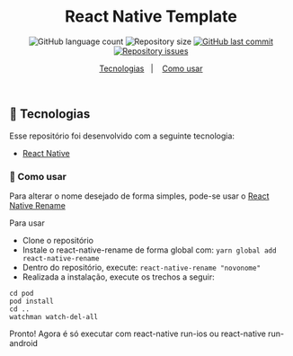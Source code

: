 
<h1 align="center">
   React Native Template
</h1>

<p align="center">
  <img alt="GitHub language count" src="https://img.shields.io/github/languages/count/danjosepad/react-native-template">

  <img alt="Repository size" src="https://img.shields.io/github/repo-size/danjosepad/react-native-template">
  
  <a href="https://github.com/danjosepad/react-native-template/commits/master">
    <img alt="GitHub last commit" src="https://img.shields.io/github/last-commit/danjosepad/react-native-template">
  </a>

  <a href="https://github.com/danjosepad/react-native-template/issues">
    <img alt="Repository issues" src="https://img.shields.io/github/issues/danjosepad/react-native-template">
  </a>
</p>

<p align="center">
  <a href="#rocket-tecnologias">Tecnologias</a>&nbsp;&nbsp;&nbsp;|&nbsp;&nbsp;&nbsp;
  <a href="#book-como-usar">Como usar</a>
</p>

<br>

## :rocket: Tecnologias

Esse repositório foi desenvolvido com a seguinte tecnologia:

- [React Native](https://facebook.github.io/react-native/)

### :book: Como usar

Para alterar o nome desejado de forma simples, pode-se usar o [React Native Rename](https://www.npmjs.com/package/react-native-rename)

Para usar
-  Clone o repositório
-  Instale o react-native-rename de forma global com: ```yarn global add react-native-rename```
-  Dentro do repositório, execute: ```react-native-rename "novonome"```
-  Realizada a instalação, execute os trechos a seguir:
  ```
  cd pod
  pod install
  cd ..
  watchman watch-del-all
  ```

Pronto! Agora é só executar com react-native run-ios ou react-native run-android

